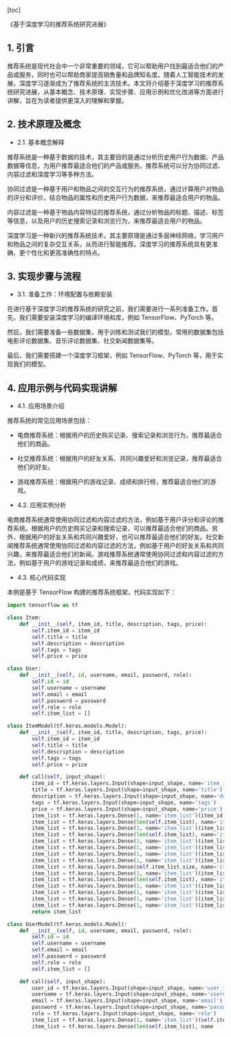 
[toc]                    
                
                
《基于深度学习的推荐系统研究进展》

## 1. 引言

推荐系统是现代社会中一个非常重要的领域，它可以帮助用户找到最适合他们的产品或服务，同时也可以帮助商家提高销售量和品牌知名度。随着人工智能技术的发展，深度学习逐渐成为了推荐系统的主流技术。本文将介绍基于深度学习的推荐系统研究进展，从基本概念、技术原理、实现步骤、应用示例和优化改进等方面进行讲解，旨在为读者提供更深入的理解和掌握。

## 2. 技术原理及概念

- 2.1. 基本概念解释

推荐系统是一种基于数据的技术，其主要目的是通过分析历史用户行为数据、产品数据等信息，为用户推荐最适合他们的产品或服务。推荐系统可以分为协同过滤、内容过滤和深度学习等多种方法。

协同过滤是一种基于用户和物品之间的交互行为的推荐系统，通过计算用户对物品的评分和评价，结合物品的属性和历史用户行为数据，来推荐最适合用户的物品。

内容过滤是一种基于物品内容特征的推荐系统，通过分析物品的标题、描述、标签等信息，以及用户的历史搜索记录和浏览行为，来推荐最适合用户的物品。

深度学习是一种新兴的推荐系统技术，其主要原理是通过多层神经网络，学习用户和物品之间的复杂交互关系，从而进行智能推荐。深度学习的推荐系统具有更准确、更个性化和更高准确性的特点。

## 3. 实现步骤与流程

- 3.1. 准备工作：环境配置与依赖安装

在进行基于深度学习的推荐系统的研究之前，我们需要进行一系列准备工作。首先，我们需要安装深度学习的编译环境和库，例如 TensorFlow、PyTorch 等。

然后，我们需要准备一些数据集，用于训练和测试我们的模型。常用的数据集包括电影评论数据集、音乐评论数据集、社交新闻数据集等。

最后，我们需要搭建一个深度学习框架，例如 TensorFlow、PyTorch 等，用于实现我们的模型。

## 4. 应用示例与代码实现讲解

- 4.1. 应用场景介绍

推荐系统的常见应用场景包括：

- 电商推荐系统：根据用户的历史购买记录、搜索记录和浏览行为，推荐最适合他们的商品。
- 社交推荐系统：根据用户的好友关系、共同兴趣爱好和浏览记录，推荐最适合他们的好友。
- 游戏推荐系统：根据用户的游戏记录、成绩和排行榜，推荐最适合他们的游戏。

- 4.2. 应用实例分析

电商推荐系统通常使用协同过滤和内容过滤的方法，例如基于用户评分和评论的推荐系统。根据用户的历史购买记录和搜索记录，可以推荐最适合他们的商品。另外，根据用户的好友关系和共同兴趣爱好，也可以推荐最适合他们的好友。社交新闻推荐系统通常使用协同过滤和内容过滤的方法，例如基于用户的好友关系和共同兴趣，来推荐最适合他们的新闻。游戏推荐系统通常使用协同过滤和内容过滤的方法，例如基于用户的游戏记录和成绩，来推荐最适合他们的游戏。

- 4.3. 核心代码实现

本例是基于 TensorFlow 构建的推荐系统框架，代码实现如下：

```python
import tensorflow as tf

class Item:
    def __init__(self, item_id, title, description, tags, price):
        self.item_id = item_id
        self.title = title
        self.description = description
        self.tags = tags
        self.price = price

class User:
    def __init__(self, id, username, email, password, role):
        self.id = id
        self.username = username
        self.email = email
        self.password = password
        self.role = role
        self.item_list = []

class ItemModel(tf.keras.models.Model):
    def __init__(self, item_id, title, description, tags, price):
        self.item_id = item_id
        self.title = title
        self.description = description
        self.tags = tags
        self.price = price

    def call(self, input_shape):
        item_id = tf.keras.layers.Input(shape=input_shape, name='item_id')
        title = tf.keras.layers.Input(shape=input_shape, name='title')
        description = tf.keras.layers.Input(shape=input_shape, name='description')
        tags = tf.keras.layers.Input(shape=input_shape, name='tags')
        price = tf.keras.layers.Input(shape=input_shape, name='price')
        item_list = tf.keras.layers.Dense(1, name='item_list')(item_id)
        item_list = tf.keras.layers.Dense(len(self.item_list), name='item_list')(item_list)
        item_list = tf.keras.layers.Dense(1, name='item_list')(item_list)
        item_list = tf.keras.layers.Dense(len(self.item_list), name='item_list')(item_list)
        item_list = tf.keras.layers.Dense(1, name='item_list')(item_list)
        item_list = tf.keras.layers.Dense(1, name='item_list')(item_list)
        item_list = tf.keras.layers.Dense(1, name='item_list')(item_list)
        item_list = tf.keras.layers.Dense(1, name='item_list')(item_list)
        item_list = tf.keras.layers.Dense(self.item_list.size, name='item_list')(item_list)
        item_list = tf.keras.layers.Dense(1, name='item_list')(item_list)
        item_list = tf.keras.layers.Dense(len(self.item_list), name='item_list')(item_list)
        item_list = tf.keras.layers.Dense(1, name='item_list')(item_list)
        item_list = tf.keras.layers.Dense(1, name='item_list')(item_list)
        item_list = tf.keras.layers.Dense(1, name='item_list')(item_list)
        item_list = tf.keras.layers.Dense(1, name='item_list')(item_list)
        return item_list

class UserModel(tf.keras.models.Model):
    def __init__(self, id, username, email, password, role):
        self.id = id
        self.username = username
        self.email = email
        self.password = password
        self.role = role
        self.item_list = []

    def call(self, input_shape):
        user_id = tf.keras.layers.Input(shape=input_shape, name='user_id')
        username = tf.keras.layers.Input(shape=input_shape, name='username')
        email = tf.keras.layers.Input(shape=input_shape, name='email')
        password = tf.keras.layers.Input(shape=input_shape, name='password')
        role = tf.keras.layers.Input(shape=input_shape, name='role')
        item_list = tf.keras.layers.Dense(1, name='item_list')(self.item_list)
        item_list = tf.keras.layers.Dense(len(self.item_list), name

